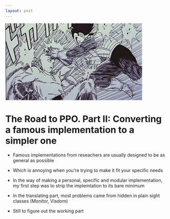 ```yaml
---
layout: post
---
```

<img src="/images/smear.jpg" class="fit image">

# The Road to PPO. Part II: Converting a famous implementation to a simpler one 


* Famous implementations from reseachers are usually designed to be as general as possible 
* Which is annoying when you're trying to make it fit your specific needs 
* In the way of making a personal, specific and modular implementation, my first step was to strip the implemtation to its bare minimum 
* In the translating part, most problems came from hidden in plain sight classes (Monitor, Visdom)

* Still to figure out the working part 


